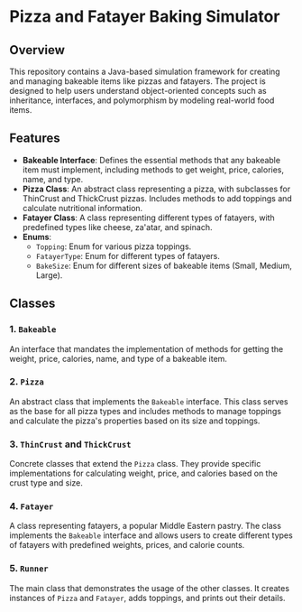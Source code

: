 # Pizza and Fatayer Baking Simulator

## Overview
This repository contains a Java-based simulation framework for creating and managing bakeable items like pizzas and fatayers. The project is designed to help users understand object-oriented concepts such as inheritance, interfaces, and polymorphism by modeling real-world food items.

## Features
- **Bakeable Interface**: Defines the essential methods that any bakeable item must implement, including methods to get weight, price, calories, name, and type.
- **Pizza Class**: An abstract class representing a pizza, with subclasses for ThinCrust and ThickCrust pizzas. Includes methods to add toppings and calculate nutritional information.
- **Fatayer Class**: A class representing different types of fatayers, with predefined types like cheese, za'atar, and spinach.
- **Enums**: 
  - `Topping`: Enum for various pizza toppings.
  - `FatayerType`: Enum for different types of fatayers.
  - `BakeSize`: Enum for different sizes of bakeable items (Small, Medium, Large).

## Classes

### 1. `Bakeable`
An interface that mandates the implementation of methods for getting the weight, price, calories, name, and type of a bakeable item.

### 2. `Pizza`
An abstract class that implements the `Bakeable` interface. This class serves as the base for all pizza types and includes methods to manage toppings and calculate the pizza's properties based on its size and toppings.

### 3. `ThinCrust` and `ThickCrust`
Concrete classes that extend the `Pizza` class. They provide specific implementations for calculating weight, price, and calories based on the crust type and size.

### 4. `Fatayer`
A class representing fatayers, a popular Middle Eastern pastry. The class implements the `Bakeable` interface and allows users to create different types of fatayers with predefined weights, prices, and calorie counts.

### 5. `Runner`
The main class that demonstrates the usage of the other classes. It creates instances of `Pizza` and `Fatayer`, adds toppings, and prints out their details.
